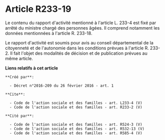 # Article R233-19

Le contenu du rapport d'activité mentionné à l'article L. 233-4 est fixé par arrêté du ministre chargé des personnes âgées.
Il comprend notamment les données mentionnées à l'article R. 233-18. 

Le rapport d'activité est soumis pour avis au conseil départemental de la citoyenneté et de l'autonomie dans les conditions
prévues à l'article R. 233-2. Il fait l'objet des modalités de décision et de publication prévues au même article.

**Liens relatifs à cet article**

	**Créé par**:

	  - Décret n°2016-209 du 26 février 2016 - art. 1

	**Cite**:

	  - Code de l'action sociale et des familles - art. L233-4 (V)
	  - Code de l'action sociale et des familles - art. R233-2 (V)

	**Cité par**:

	  - Code de l'action sociale et des familles - art. R524-3 (V)
	  - Code de l'action sociale et des familles - art. R532-13 (V)
	  - Code de l'action sociale et des familles - art. R585-4 (V)
